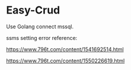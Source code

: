 # Easy-Crud

Use Golang connect mssql.

ssms setting error reference:

https://www.796t.com/content/1541692514.html

https://www.796t.com/content/1550226619.html
